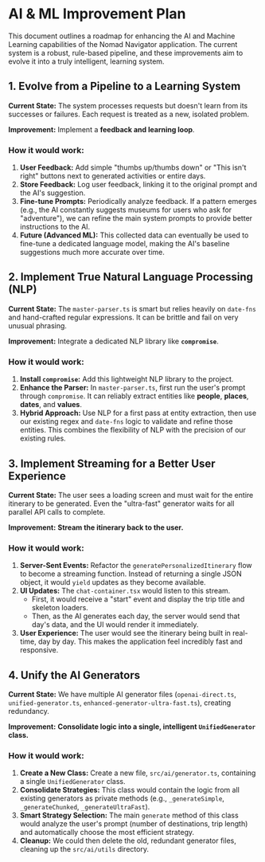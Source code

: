 # AI & ML Improvement Plan

This document outlines a roadmap for enhancing the AI and Machine Learning capabilities of the Nomad Navigator application. The current system is a robust, rule-based pipeline, and these improvements aim to evolve it into a truly intelligent, learning system.

## 1. Evolve from a Pipeline to a Learning System

**Current State:** The system processes requests but doesn't learn from its successes or failures. Each request is treated as a new, isolated problem.

**Improvement:** Implement a **feedback and learning loop**.

### How it would work:
1.  **User Feedback:** Add simple "thumbs up/thumbs down" or "This isn't right" buttons next to generated activities or entire days.
2.  **Store Feedback:** Log user feedback, linking it to the original prompt and the AI's suggestion.
3.  **Fine-tune Prompts:** Periodically analyze feedback. If a pattern emerges (e.g., the AI constantly suggests museums for users who ask for "adventure"), we can refine the main system prompts to provide better instructions to the AI.
4.  **Future (Advanced ML):** This collected data can eventually be used to fine-tune a dedicated language model, making the AI's baseline suggestions much more accurate over time.

## 2. Implement True Natural Language Processing (NLP)

**Current State:** The `master-parser.ts` is smart but relies heavily on `date-fns` and hand-crafted regular expressions. It can be brittle and fail on very unusual phrasing.

**Improvement:** Integrate a dedicated NLP library like **`compromise`**.

### How it would work:
1.  **Install `compromise`:** Add this lightweight NLP library to the project.
2.  **Enhance the Parser:** In `master-parser.ts`, first run the user's prompt through `compromise`. It can reliably extract entities like **people**, **places**, **dates**, and **values**.
3.  **Hybrid Approach:** Use NLP for a first pass at entity extraction, then use our existing regex and `date-fns` logic to validate and refine those entities. This combines the flexibility of NLP with the precision of our existing rules.

## 3. Implement Streaming for a Better User Experience

**Current State:** The user sees a loading screen and must wait for the entire itinerary to be generated. Even the "ultra-fast" generator waits for all parallel API calls to complete.

**Improvement:** **Stream the itinerary back to the user.**

### How it would work:
1.  **Server-Sent Events:** Refactor the `generatePersonalizedItinerary` flow to become a streaming function. Instead of returning a single JSON object, it would `yield` updates as they become available.
2.  **UI Updates:** The `chat-container.tsx` would listen to this stream.
    -   First, it would receive a "start" event and display the trip title and skeleton loaders.
    -   Then, as the AI generates each day, the server would send that day's data, and the UI would render it immediately.
3.  **User Experience:** The user would see the itinerary being built in real-time, day by day. This makes the application feel incredibly fast and responsive.

## 4. Unify the AI Generators

**Current State:** We have multiple AI generator files (`openai-direct.ts`, `unified-generator.ts`, `enhanced-generator-ultra-fast.ts`), creating redundancy.

**Improvement:** **Consolidate logic into a single, intelligent `UnifiedGenerator` class.**

### How it would work:
1.  **Create a New Class:** Create a new file, `src/ai/generator.ts`, containing a single `UnifiedGenerator` class.
2.  **Consolidate Strategies:** This class would contain the logic from all existing generators as private methods (e.g., `_generateSimple`, `_generateChunked`, `_generateUltraFast`).
3.  **Smart Strategy Selection:** The main `generate` method of this class would analyze the user's prompt (number of destinations, trip length) and automatically choose the most efficient strategy.
4.  **Cleanup:** We could then delete the old, redundant generator files, cleaning up the `src/ai/utils` directory.
